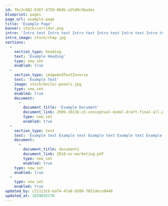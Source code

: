```yaml
---
id: fbc2c082-6367-4759-88db-a25d0c9badac
blueprint: pages
page_url: example-page
title: 'Example Page'
banner: stock/corridor.png
intro: 'Intro text Intro text Intro text Intro text Intro text Intro text Intro text Intro text Intro text Intro text Intro text Intro text Intro text Intro text Intro text Intro text Intro text Intro text Intro text Intro text Intro text'
intro_image: stock/chap.jpg
sections:
  -
    section_type: heading
    text: 'Example Heading'
    type: new_set
    enabled: true
  -
    section_type: imageAndTextInverse
    text: 'Example Text'
    image: stock/boiler-pexels.jpg
    type: new_set
    enabled: true
    document:
      -
        document_title: 'Example Document'
        document_link: 2006-1013b-o3-conceptual-model-draft-final-all.pdf
        type: new_set
        enabled: true
  -
    section_type: text
    text: 'Example text Example text Example text Example text Example text Example text Example text Example text Example text Example text Example text Example text Example text Example text Example text Example text'
    document:
      -
        document_title: document1
        document_link: 2018-ev-marketing.pdf
        type: new_set
        enabled: true
    type: new_set
    enabled: true
  -
    type: new_set
    enabled: true
updated_by: c21113cb-baf4-47a8-b589-7651dece9448
updated_at: 1659035176
---
```

